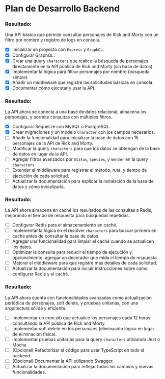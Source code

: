 # Plan de Desarrollo Backend

### Resultado:

Una API básica que permite consultar personajes de Rick and Morty con un filtro por nombre y registro de logs en consola.

- [x] Inicializar un proyecto con `Express` y `GraphQL`.
- [x] Configurar GraphQL.
- [x] Crear una query `characters` que realice la búsqueda de personajes directamente en la API pública de Rick and Morty (sin base de datos).
- [x] Implementar la lógica para filtrar personajes por nombre (búsqueda simple).
- [x] Añadir un middleware que registre las solicitudes básicas en consola.
- [x] Documentar cómo ejecutar y usar la API.

### Resultado:

La API ahora se conecta a una base de datos relacional, almacena los personajes, y permite consultas con múltiples filtros.

- [x] Configurar Sequelize con MySQL o PostgreSQL.
- [x] Crear migraciones y un modelo `Character` con los campos necesarios.
- [ ] Añadir la funcionalidad para inicializar la base de datos con 15 personajes de la API de Rick and Morty.
- [ ] Modificar la query `characters` para que los datos se obtengan de la base de datos en lugar de la API.
- [ ] Agregar filtros avanzados por `Status`, `Species`, y `Gender` en la query `characters`.
- [ ] Extender el middleware para registrar el método, ruta, y tiempo de ejecución de cada solicitud.
- [ ] Actualizar la documentación para explicar la instalación de la base de datos y cómo inicializarla.

### Resultado:

La API ahora almacena en caché los resultados de las consultas a Redis, mejorando el tiempo de respuesta para búsquedas repetidas.

- [ ] Configurar Redis para el almacenamiento en caché.
- [ ] Implementar la lógica en el resolver `characters` para buscar primero en caché antes de consultar la base de datos.
- [ ] Agregar una funcionalidad para limpiar el caché cuando se actualicen los datos.
- [ ] Optimizar la consulta para reducir el tiempo de ejecución y, opcionalmente, agregar un decorador que mida el tiempo de respuesta.
- [ ] Mejorar el middleware para que registre más detalles de cada solicitud.
- [ ] Actualizar la documentación para incluir instrucciones sobre cómo configurar Redis y el caché.

### Resultado:

La API ahora cuenta con funcionalidades avanzadas como actualización periódica de personajes, soft delete, y pruebas unitarias, con una arquitectura sólida y eficiente.

- [ ] Implementar un cron job que actualice los personajes cada 12 horas consultando la API pública de Rick and Morty.
- [ ] Implementar soft delete en los personajes (eliminación lógica en lugar de eliminación física).
- [ ] Implementar pruebas unitarias para la query `characters` utilizando Jest o Mocha.
- [ ] (Opcional) Refactorizar el código para usar TypeScript en todo el backend.
- [ ] (Opcional) Documentar la API utilizando Swagger.
- [ ] Actualizar la documentación para reflejar todos los cambios y nuevas funcionalidades.
